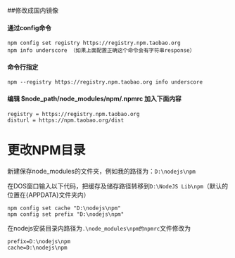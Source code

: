 ##修改成国内镜像
#### 通过config命令
```
npm config set registry https://registry.npm.taobao.org
npm info underscore （如果上面配置正确这个命令会有字符串response）
```
#### 命令行指定
```
npm --registry https://registry.npm.taobao.org info underscore
```
#### 编辑 $node_path/node_modules/npm/.npmrc 加入下面内容
```
registry = https://registry.npm.taobao.org
disturl = https://npm.taobao.org/dist
```

# 更改NPM目录
新建保存node_modules的文件夹，例如我的路径为：`D:\nodejs\npm`

在DOS窗口输入以下代码，把缓存及储存路径转移到`D:\NodeJS Lib\npm`（默认的位置在{APPDATA}文件夹内）
```shell
npm config set cache "D:\nodejs\npm"
npm config set prefix "D:\nodejs\npm"
```

在nodejs安装目录内路径为`.\node_modules\npm的npmrc`文件修改为
```shell
prefix=D:\nodejs\npm
cache=D:\nodejs\npm
```
